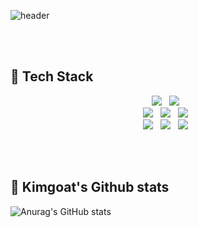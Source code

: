 ![header](https://capsule-render.vercel.app/api?type=venom&text=kimgoat&height=300&color=random)

<!--
text=I'am%20kimgoat-nl-😀
%20: blink
-nl-: enter
-->

<!-- ## 📚 Dev Blog

<div>
  <a href="https://kimyeongseo.tistory.com">
      <img src="https://img.shields.io/badge/Tistory-000000?style=for-the-badge&logo=Tistory&logoColor=white"/> 
  </a>
</div> -->



<br>
<br>

## 🔧 Tech Stack 

<p align="center">
<img src="https://img.shields.io/badge/Java-007396?style=for-the-badge&logo=Java&logoColor=white"/></a>&nbsp;&nbsp;
<img src="https://img.shields.io/badge/Spring-6DB33F?style=for-the-badge&logo=Spring&logoColor=white"/></a>&nbsp;&nbsp;<br>
<img src="https://img.shields.io/badge/Javascript-F7DF1E?style=for-the-badge&logo=Javascript&logoColor=white"/></a>&nbsp;&nbsp;
<img src="https://img.shields.io/badge/TypeScript-3178C6?style=for-the-badge&logo=TypeScript&logoColor=white"/></a>&nbsp;&nbsp;
<img src="https://img.shields.io/badge/react-61DAFB?style=for-the-badge&logo=react&logoColor=white"/></a>&nbsp;&nbsp;
<br>
<img src="https://img.shields.io/badge/Git-F05032?style=for-the-badge&logo=Git&logoColor=white"/></a>&nbsp;&nbsp;
<img src="https://img.shields.io/badge/Oracle-C34532?style=for-the-badge&logo=Oracle&logoColor=white"/></a>&nbsp;&nbsp;
<img src="https://img.shields.io/badge/MySQL-4479A1?style=for-the-badge&logo=MySQL&logoColor=white"/></a>&nbsp;&nbsp;
<br>
</p>

<br>
<br>


<!--아직 배우지 못한 기술-->
<!-- 
<img src="https://img.shields.io/badge/Node.js-339933?style=for-the-badge&logo=Node.js&logoColor=white"/></a>&nbsp;&nbsp;
<img src="https://img.shields.io/badge/Express.js-000000?style=for-the-badge&logo=Express&logoColor=white"/></a>&nbsp;&nbsp;
<img src="https://img.shields.io/badge/NestJs-E0234E?style=for-the-badge&logo=NestJs&logoColor=white"/></a>&nbsp;&nbsp; 
<img src="https://img.shields.io/badge/Docker-2496ED?style=for-the-badge&logo=Docker&logoColor=white"/></a>&nbsp;&nbsp;
<img src="https://img.shields.io/badge/MongoDB-47A248?style=for-the-badge&logo=MongoDB&logoColor=white"/></a>&nbsp;&nbsp;
<img src="https://img.shields.io/badge/NGINX-009639?style=for-the-badge&logo=NGINX&logoColor=white"/></a>&nbsp;&nbsp;
<img src="https://img.shields.io/badge/AWS-232F3E?style=for-the-badge&logo=Amazon-AWS&nbspAws&logoColor=white"/></a>&nbsp;&nbsp;
<img src="https://img.shields.io/badge/GitHub Actions-2088FF?style=for-the-badge&logo=GitHub-Actions&logoColor=white"/></a>&nbsp;&nbsp;
-->



## 📌 Kimgoat's Github stats 
![Anurag's GitHub stats](https://github-readme-stats.vercel.app/api?username=kimgoat&show_icons=true&theme=shadow_green&)


<!--
**kimgoat/kimgoat** is a ✨ _special_ ✨ repository because its `README.md` (this file) appears on your GitHub profile.

Here are some ideas to get you started:

- 🔭 I’m currently working on ...
- 🌱 I’m currently learning ...
- 👯 I’m looking to collaborate on ...
- 🤔 I’m looking for help with ...
- 💬 Ask me about ...
- 📫 How to reach me: ...
- 😄 Pronouns: ...
- ⚡ Fun fact: ...
-->
